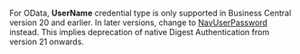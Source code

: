 For OData, **UserName** credential type is only supported in Business Central version 20 and earlier. In later versions, change to [NavUserPassword](../../administration/authenticating-users-with-navuserpassword.md) instead. This implies deprecation of native Digest Authentication from version 21 onwards.   
